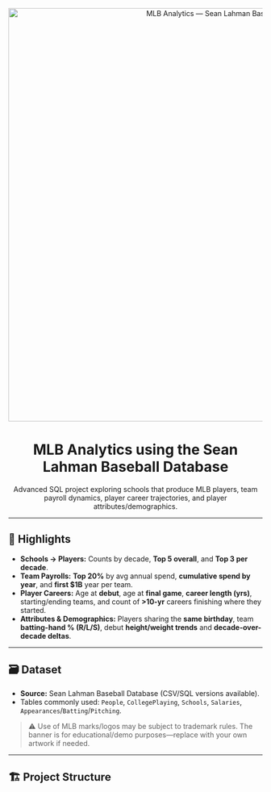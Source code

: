 <!-- PROJECT BANNER -->
<p align="center">
  <img src="file:///Users/sangameshgoudahorapeti/Library/Mobile%20Documents/com~apple~CloudDocs/maven-analytics-SQL/mlb.png" alt="MLB Analytics — Sean Lahman Baseball DB" width="820">
</p>

<h1 align="center">MLB Analytics using the Sean Lahman Baseball Database</h1>

<p align="center">
  Advanced SQL project exploring schools that produce MLB players, team payroll dynamics, player career trajectories, and player attributes/demographics.
</p>

---

## 📌 Highlights
- **Schools → Players:** Counts by decade, **Top 5 overall**, and **Top 3 per decade**.
- **Team Payrolls:** **Top 20%** by avg annual spend, **cumulative spend by year**, and **first \$1B** year per team.
- **Player Careers:** Age at **debut**, age at **final game**, **career length (yrs)**, starting/ending teams, and count of **>10-yr** careers finishing where they started.
- **Attributes & Demographics:** Players sharing the **same birthday**, team **batting-hand % (R/L/S)**, debut **height/weight trends** and **decade-over-decade deltas**.

---

## 🗃️ Dataset
- **Source:** Sean Lahman Baseball Database (CSV/SQL versions available).
- Tables commonly used: `People`, `CollegePlaying`, `Schools`, `Salaries`, `Appearances`/`Batting`/`Pitching`.

> ⚠️ Use of MLB marks/logos may be subject to trademark rules. The banner is for educational/demo purposes—replace with your own artwork if needed.

---

## 🏗️ Project Structure

